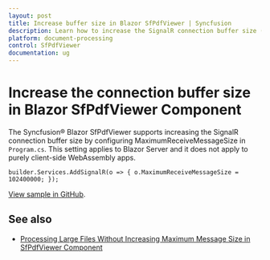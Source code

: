 ```yaml
---
layout: post
title: Increase buffer size in Blazor SfPdfViewer | Syncfusion
description: Learn how to increase the SignalR connection buffer size (MaximumReceiveMessageSize) for the Syncfusion Blazor SfPdfViewer to handle large PDF documents.
platform: document-processing
control: SfPdfViewer
documentation: ug
---
```


# Increase the connection buffer size in Blazor SfPdfViewer Component

The Syncfusion&reg; Blazor SfPdfViewer supports increasing the SignalR connection buffer size by configuring MaximumReceiveMessageSize in `Program.cs`. This setting applies to Blazor Server and it does not apply to purely client-side WebAssembly apps.

```cshtml
builder.Services.AddSignalR(o => { o.MaximumReceiveMessageSize = 102400000; });
```

[View sample in GitHub](https://github.com/SyncfusionExamples/blazor-pdf-viewer-examples/tree/master/Load%20and%20Save/Load%20larger%20document%20without%20error).

## See also

* [Processing Large Files Without Increasing Maximum Message Size in SfPdfViewer Component](./how-to-processing-large-files-without-increasing-maximum-message-size)